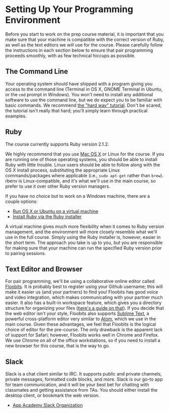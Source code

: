 # Setting Up Your Programming Environment

Before you start to work on the prep course material, it is important
that you make sure that your machine is compatible with the correct
version of Ruby, as well as the text editors we will use for the course.
Please carefully follow the instructions in each section below to ensure
that pair programming proceeds smoothly, with as few technical hiccups
as possible.

## The Command Line

Your operating system should have shipped with a program giving you
access to the command line (Terminal in OS X, GNOME Terminal in Ubuntu,
or the `cmd` prompt in Windows). You won't need to install any
additional software to use the command line, but we do expect you to be
familiar with basic commands. We recommend [the "hard way"
tutorial][cli-hardway]. Don't be scared, the tutorial isn't really that
hard; you'll simply learn through practical examples.

[cli-hardway]: http://cli.learncodethehardway.org/book/

## Ruby

The course currently supports Ruby version 2.1.2.

We highly recommend that you use [Mac OS X][osx-ruby-install] or Linux
for the course. If you are running one of those operating systems, you
should be able to install Ruby with little trouble. Linux users should
be able to follow along with the OS X install process, substituting the
appropriate Linux commands/packages where applicable (i.e., `sudo
apt-get` rather than `brew`). rbenv is Linux-compatible, and it's what
we'll use in the main course, so prefer to use it over other Ruby
version managers.

[osx-ruby-install]: http://github.com/appacademy/meta/setup/ruby.md

If you have no choice but to work on a Windows machine, there are a
couple options:

- [Run OS X or Ubuntu on a virtual machine][virtual-machines]
- [Install Ruby via the Ruby installer][ruby-installer-windows]

A virtual machine gives much more flexibility when it comes to Ruby
version management, and the environment will more closely resemble what
we'll use in the full course. Simply using the Ruby installer is,
however, easier in the short term. The approach you take is up to you,
but you are responsible for making sure that your machine can run the
specified Ruby version prior to pairing sessions.

[virtual-machines]: http://lifehacker.com/5204434/the-beginners-guide-to-creating-virtual-machines-with-virtualbox
[ruby-installer-windows]: http://rubyinstaller.org/

## Text Editor and Browser

For pair programming, we'll be using a collaborative online editor
called [Floobits][floobits]. It is probably best to register using your
Github username; this will make it easier us (and your partners) to find
you! Floobits has good voice and video integration, which makes
communicating with your partner much easier. It also has a built-in
workspace feature, which gives you a directory structure for organizing
your files ([here's a guide on that][floobits-setup]). If you decide
that the web editor isn't your style, Floobits also supports [Sublime
Text][sublime-text], a powerful cross-platform editor very similar to
[Atom][atom-editor], which we use in the main course.  Given these
advantages, we feel that Floobits is the logical choice of editor for
the pre-course. The only drawback is the apparent lack of support for
Safari; however, Floobits works well in Chrome and Firefox. We use
Chrome on all of the office workstations, so if you need to install a
new browser for this course, that is the way to go.

[floobits]: http://www.floobits.com/
[floobits-setup]: ./floobits/
[sublime-text]: http://www.sublimetext.com/
[atom-editor]: https://atom.io/

## Slack

Slack is a chat client similar to IRC. It supports public and private
channels, private messages, formatted code blocks, and more. Slack is
our go-to app for team communication, and it will be your best bet for
chatting with classmates and getting assistance from TAs. You should
either install the desktop client, or bookmark the web version.

* [App Academy Slack Organization][aa-slack]

[aa-slack]: https://app-academy.slack.com/

